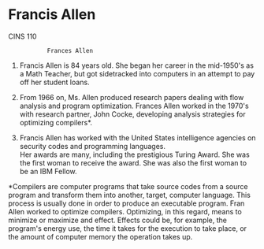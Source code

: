 # Francis Allen
CINS 110
               
               Frances Allen



1) Francis Allen is 84 years old.  She began her career in the mid-1950's as a Math Teacher, but got sidetracked into computers in an attempt to pay off her student loans. 

 2) From 1966 on, Ms. Allen produced research papers dealing with flow analysis and program optimization.   Frances Allen worked in the 1970's with research partner, John Cocke, developing analysis strategies for optimizing compilers*.
 
 3) Francis Allen has worked with the United States intelligence agencies on security codes and programming languages.  
 Her awards are many, including the prestigious Turing Award.  She was the first woman to receive the award.  She was also the first woman to be an IBM Fellow. 
 
 *Compilers are computer programs that take source codes from a source program and transform them into another, target, computer language. This process is usually done in order to produce an executable program.  Fran Allen worked to optimize compilers.  Optimizing, in this regard, means to minimize or maximize and effect.  Effects could be, for example, the program's energy use, the time it takes for the execution to take place, or the amount of computer memory the operation takes up.
 

